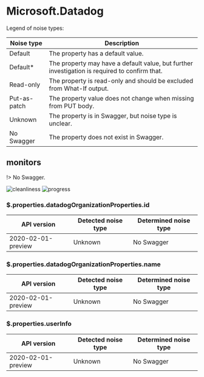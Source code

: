 # Microsoft.Datadog

Legend of noise types:

| Noise type   | Description                                                                                   |
| ------------ | --------------------------------------------------------------------------------------------- |
| Default      | The property has a default value.                                                             |
| Default*     | The property may have a default value, but further investigation is required to confirm that. |
| Read-only    | The property is read-only and should be excluded from What-If output.                         |
| Put-as-patch | The property value does not change when missing from PUT body.                                |
| Unknown      | The property is in Swagger, but noise type is unclear.                                        |
| No Swagger   | The property does not exist in Swagger.                                                       |

## monitors

!> No Swagger.

![cleanliness](https://img.shields.io/badge/cleanliness-unknown-blue) ![progress](https://img.shields.io/badge/progress-0.00%25%20(0%20/%203)-red)

### \$.properties.datadogOrganizationProperties.id

| API version        | Detected noise type | Determined noise type |
| ------------------ | ------------------- | --------------------- |
| 2020-02-01-preview | Unknown             | No Swagger            |

### \$.properties.datadogOrganizationProperties.name

| API version        | Detected noise type | Determined noise type |
| ------------------ | ------------------- | --------------------- |
| 2020-02-01-preview | Unknown             | No Swagger            |

### \$.properties.userInfo

| API version        | Detected noise type | Determined noise type |
| ------------------ | ------------------- | --------------------- |
| 2020-02-01-preview | Unknown             | No Swagger            |
